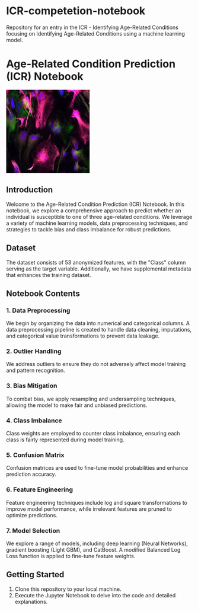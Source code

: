 # ICR-competetion-notebook
Repository for an entry in the ICR - Identifying Age-Related Conditions focusing on Identifying Age-Related Conditions using a machine learning model.
# Age-Related Condition Prediction (ICR) Notebook

![ICR Notebook Image](download.jfif)

## Introduction

Welcome to the Age-Related Condition Prediction (ICR) Notebook. In this notebook, we explore a comprehensive approach to predict whether an individual is susceptible to one of three age-related conditions. We leverage a variety of machine learning models, data preprocessing techniques, and strategies to tackle bias and class imbalance for robust predictions.

## Dataset

The dataset consists of 53 anonymized features, with the "Class" column serving as the target variable. Additionally, we have supplemental metadata that enhances the training dataset.

## Notebook Contents

### 1. Data Preprocessing
We begin by organizing the data into numerical and categorical columns. A data preprocessing pipeline is created to handle data cleaning, imputations, and categorical value transformations to prevent data leakage.

### 2. Outlier Handling
We address outliers to ensure they do not adversely affect model training and pattern recognition.

### 3. Bias Mitigation
To combat bias, we apply resampling and undersampling techniques, allowing the model to make fair and unbiased predictions.

### 4. Class Imbalance
Class weights are employed to counter class imbalance, ensuring each class is fairly represented during model training.

### 5. Confusion Matrix
Confusion matrices are used to fine-tune model probabilities and enhance prediction accuracy.

### 6. Feature Engineering
Feature engineering techniques include log and square transformations to improve model performance, while irrelevant features are pruned to optimize predictions.

### 7. Model Selection
We explore a range of models, including deep learning (Neural Networks), gradient boosting (Light GBM), and CatBoost. A modified Balanced Log Loss function is applied to fine-tune feature weights.

## Getting Started

1. Clone this repository to your local machine.
2. Execute the Jupyter Notebook to delve into the code and detailed explanations.



